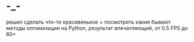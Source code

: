 # -_-
решил сделать что-то красивенькое + посмотреть какие бывают методы оптимизации на Python, результат впечатляющий, от 0.5 FPS до 60+

